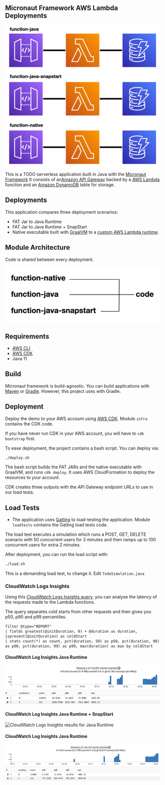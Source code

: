 ## Micronaut Framework AWS Lambda Deployments

![Architecture diagram](architecture.png)

This is a TODO serverless application built in Java with the [Micronaut Framework](https://micronaut.io) It consists of an[Amazon API Gateway](https://aws.amazon.com/api-gateway/) backed by a [AWS Lambda](https://aws.amazon.com/lambda/) function and an [Amazon DynamoDB](https://aws.amazon.com/dynamodb/) table for storage.

## Deployments

This application compares three deployment scenarios:

- FAT Jar to Java Runtime
- FAT Jar to Java Runtime + SnapStart
- Native executable built with [GraalVM](https://graalvm.org)  to a [custom AWS Lambda runtime](https://docs.aws.amazon.com/lambda/latest/dg/runtimes-custom.html).

## Module Architecture

Code is shared between every deployment. 

![Module Distribution](module-distribution.png)

## Requirements

- [AWS CLI](https://aws.amazon.com/cli/)
- [AWS CDK](https://aws.amazon.com/cdk/)
- Java 11

## Build

Micronaut framework is build-agnostic. You can build applications with [Maven](https://maven.apache.org) or [Gradle](https://gradle.org). However, this project uses with Gradle. 

## Deployment

Deploy the demo to your AWS account using [AWS CDK](https://aws.amazon.com/cdk/). Module `infra` contains the CDK code.

If you have never run CDK in your AWS account, you will have to `cdk bootstrap` first.

To ease deployment, the project contains a bash script. You can deploy via: 

```bash
./deploy.sh
```

The bash script builds the FAT JARs and the native executable with GraalVM, and runs `cdk deploy`. It uses AWS CloudFormation to deploy the resources to your account.

CDK creates three outputs with the API Gateway endpoint URLs to use in our load tests.

## Load Tests

- The application uses [Gatling](https://gatling.io/) to load-testing the application. Module `loadtests` contains the Gatling load tests code.

The load test executes a simulation which runs a POST, GET, DELETE scenario with 50 concurrent users for 3 minutes and then ramps up to 100 concurrent users for extra 2 minutes.    

After deployment, you can run the load script with: 

```bash
./load.sh
```

This is a demanding load test, to change it. Edit `TodoSimulation.java` 

### CloudWatch Logs Insights

Using this [CloudWatch Logs Insights query](https://docs.aws.amazon.com/AmazonCloudWatch/latest/logs/AnalyzingLogData.html), you can analyse the latency of the requests made to the Lambda functions.

The query separates cold starts from other requests and then gives you p50, p90 and p99 percentiles.

```
filter @type="REPORT"
| fields greatest(@initDuration, 0) + @duration as duration, ispresent(@initDuration) as coldStart
| stats count(*) as count, pct(duration, 50) as p50, pct(duration, 90) as p90, pct(duration, 99) as p99, max(duration) as max by coldStart
```

#### CloudWatch Log Insights Java Runtime

![CloudWatch Logs Insights results for Java Runtime](cloudwatch-log-insights-java.png)

#### CloudWatch Log Insights Java Runtime + SnapStart

![CloudWatch Logs Insights results for Java Runtime](cloudwatch-log-insights-java-snapstart.png)

#### CloudWatch Log Insights Java Runtime

![CloudWatch Logs Insights results for Native Executable build with GraalVM in AWS Lambda Custom runtime](cloudwatch-log-insights-native.png)

